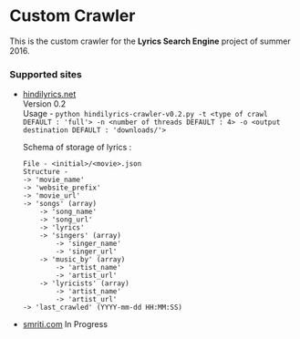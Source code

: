 # Custom Crawler

This is the custom crawler for the **Lyrics Search Engine** project of summer 2016.

### Supported sites
* [hindilyrics.net](hindilyrics.net)  
    Version 0.2  
    Usage - `python hindilyrics-crawler-v0.2.py -t <type of crawl DEFAULT : 'full'> -n <number of threads DEFAULT : 4> -o <output destination DEFAULT : 'downloads/'>`  
    
    Schema of storage of lyrics : 
    ```
    File - <initial>/<movie>.json
    Structure -
    -> 'movie_name'
    -> 'website_prefix'
    -> 'movie_url'
    -> 'songs' (array)
        -> 'song_name'
        -> 'song_url'
        -> 'lyrics'
        -> 'singers' (array)
            -> 'singer_name'
            -> 'singer_url'
        -> 'music_by' (array)
            -> 'artist_name'
            -> 'artist_url'
        -> 'lyricists' (array)
            -> 'artist_name'
            -> 'artist_url'
    -> 'last_crawled' (YYYY-mm-dd HH:MM:SS)
    ```

* [smriti.com](smriti.com)
    In Progress